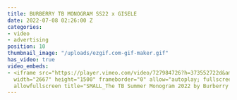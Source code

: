 ```yaml
---
title: BURBERRY TB MONOGRAM SS22 x GISELE
date: 2022-07-08 02:26:00 Z
categories:
- video
- advertising
position: 10
thumbnail_image: "/uploads/ezgif.com-gif-maker.gif"
has_video: true
video_embeds:
- <iframe src="https://player.vimeo.com/video/727984726?h=373552722d&amp;badge=0&amp;autopause=0&amp;player_id=0&amp;app_id=58479"
  width="2667" height="1500" frameborder="0" allow="autoplay; fullscreen; picture-in-picture"
  allowfullscreen title="SMALL_The TB Summer Monogram 2022 by Burberry (1).mp4"></iframe>
---
```


